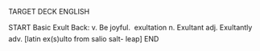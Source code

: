 TARGET DECK
ENGLISH

START
Basic
Exult
Back: v. Be joyful.  exultation n. Exultant adj. Exultantly adv. [latin ex(s)ulto from salio salt- leap]
END
